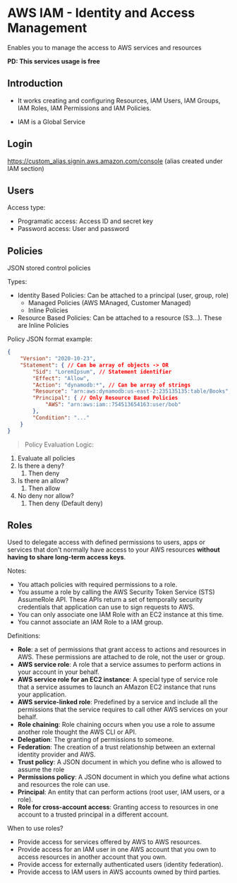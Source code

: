 # AWS IAM - Identity and Access Management

Enables you to manage the access to AWS services and resources

**PD: This services usage is free**

## Introduction

- It works creating and configuring Resources, IAM Users, IAM Groups, IAM Roles, IAM Permissions and IAM Policies.

- IAM is a Global Service

## Login

https://custom_alias.signin.aws.amazon.com/console (alias created under IAM section)

## Users

Access type:
- Programatic access: Access ID and secret key
- Password access: User and password

## Policies

JSON stored control policies

Types:
- Identity Based Policies: Can be attached to a principal (user, group, role)
    - Managed Policies (AWS MAnaged, Customer Managed)
    - Inline Policies
- Resource Based Policies: Can be attached to a resource (S3...). These are Inline Policies

Policy JSON format example:

```json
{
    "Version": "2020-10-23",
    "Statement": { // Can be array of objects -> OR
        "Sid": "LoremIpsum", // Statement identifier
        "Effect": "Allow",
        "Action": "dynamodb:*", // Can be array of strings
        "Resource": "arn:aws:dynamodb:us-east-2:235135135:table/Books", // Only Identity Based Policies
        "Principal": { // Only Resource Based Policies
            "AWS": "arn:aws:iam::754513654163:user/bob"
        },
        "Condition": "..."
    }
}
```

> Policy Evaluation Logic:

1. Evaluate all policies
2. Is there a deny?
    1. Then deny
3. Is there an allow?
    1. Then allow
4. No deny nor allow?
    1. Then deny (Default deny)

## Roles

Used to delegate access with defined permissions to users, apps or services that don't normally have access to your AWS resources **without having to share long-term access keys**.

Notes:
- You attach policies with required permissions to a role.
- You assume a role by calling the AWS Security Token Service (STS) AssumeRole API. These APIs return a set of temporally security credentials that application can use to sign requests to AWS.
- You can only associate one IAM Role with an EC2 instance at this time.
- You cannot associate an IAM Role to a IAM group.

Definitions:
- **Role**: a set of permissions that grant access to actions and resources in AWS. These permissions are attached to de role, not the user or group.
- **AWS service role**: A role that a service assumes to perform actions in your account in your behalf.
- **AWS service role for an EC2 instance**: A special type of service role that a service assumes to launch an AMazon EC2 instance that runs your application.
- **AWS service-linked role**: Predefined by a service and include all the permissions that the service requires to call other AWS services on your behalf.
- **Role chaining**: Role chaining occurs when you use a role to assume another role thought the AWS CLI or API.
- **Delegation**: The granting of permissions to someone.
- **Federation**: The creation of a trust relationship between an external identity provider and AWS.
- **Trust policy**: A JSON document in which you define who is allowed to assume the role
- **Permissions policy**: A JSON document in which you define what actions and resources the role can use.
- **Principal**: An entity that can perform actions (root user, IAM users, or a role).
- **Role for cross-account access**: Granting access to resources in one account to a trusted principal in a different account.

When to use roles?
- Provide access for services offered by AWS to AWS resources.
- Provide access for an IAM user in one AWS account that you own to access resources in another account that you own.
- Provide access for externally authenticated users (identity federation).
- Provide access to IAM users in AWS accounts owned by third parties.